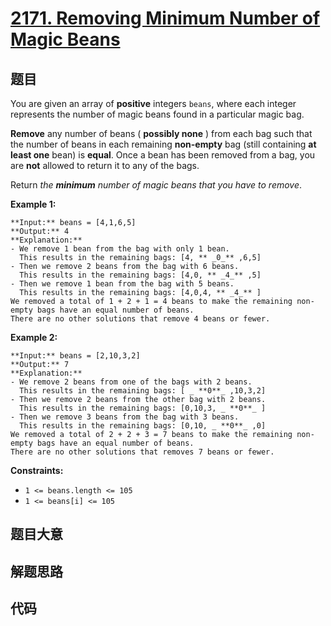 # [2171. Removing Minimum Number of Magic Beans](https://leetcode.com/problems/removing-minimum-number-of-magic-beans)

## 题目

You are given an array of **positive** integers `beans`, where each integer
represents the number of magic beans found in a particular magic bag.

**Remove** any number of beans ( **possibly none** ) from each bag such that
the number of beans in each remaining **non-empty** bag (still containing **at
least one** bean) is **equal**. Once a bean has been removed from a bag, you
are **not** allowed to return it to any of the bags.

Return _the **minimum** number of magic beans that you have to remove_.



**Example 1:**

    
    
    **Input:** beans = [4,1,6,5]
    **Output:** 4
    **Explanation:** 
    - We remove 1 bean from the bag with only 1 bean.
      This results in the remaining bags: [4, ** _0_** ,6,5]
    - Then we remove 2 beans from the bag with 6 beans.
      This results in the remaining bags: [4,0, ** _4_** ,5]
    - Then we remove 1 bean from the bag with 5 beans.
      This results in the remaining bags: [4,0,4, ** _4_** ]
    We removed a total of 1 + 2 + 1 = 4 beans to make the remaining non-empty bags have an equal number of beans.
    There are no other solutions that remove 4 beans or fewer.
    

**Example 2:**

    
    
    **Input:** beans = [2,10,3,2]
    **Output:** 7
    **Explanation:**
    - We remove 2 beans from one of the bags with 2 beans.
      This results in the remaining bags: [ _ **0**_ ,10,3,2]
    - Then we remove 2 beans from the other bag with 2 beans.
      This results in the remaining bags: [0,10,3, _ **0**_ ]
    - Then we remove 3 beans from the bag with 3 beans. 
      This results in the remaining bags: [0,10, _ **0**_ ,0]
    We removed a total of 2 + 2 + 3 = 7 beans to make the remaining non-empty bags have an equal number of beans.
    There are no other solutions that removes 7 beans or fewer.
    



**Constraints:**

  * `1 <= beans.length <= 105`
  * `1 <= beans[i] <= 105`


## 题目大意

## 解题思路

## 代码

```javascript

```

